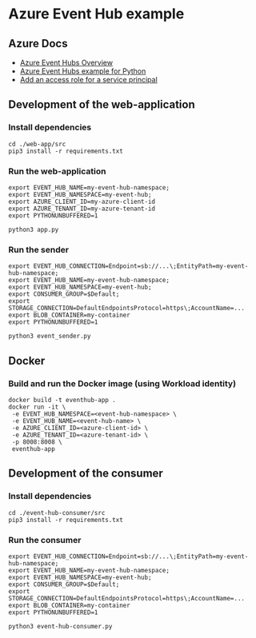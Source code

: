 # Azure Event Hub example

## Azure Docs
- [Azure Event Hubs Overview](https://learn.microsoft.com/en-us/azure/event-hubs/event-hubs-about)
- [Azure Event Hubs example for Python](https://learn.microsoft.com/en-us/azure/event-hubs/event-hubs-python-get-started-send?tabs=passwordless%2Croles-azure-portal)
- [Add an access role for a service principal](https://learn.microsoft.com/en-us/azure/event-hubs/event-hubs-python-get-started-send?tabs=passwordless%2Croles-azure-portal#azure-built-in-roles-for-azure-event-hubs)

## Development of the web-application
### Install dependencies
```shell
cd ./web-app/src
pip3 install -r requirements.txt
```

### Run the web-application
```shell
export EVENT_HUB_NAME=my-event-hub-namespace;
export EVENT_HUB_NAMESPACE=my-event-hub;
export AZURE_CLIENT_ID=my-azure-client-id
export AZURE_TENANT_ID=my-azure-tenant-id
export PYTHONUNBUFFERED=1

python3 app.py
```

### Run the sender
```shell
export EVENT_HUB_CONNECTION=Endpoint=sb://...\;EntityPath=my-event-hub-namespace;
export EVENT_HUB_NAME=my-event-hub-namespace;
export EVENT_HUB_NAMESPACE=my-event-hub;
export CONSUMER_GROUP=$Default;
export STORAGE_CONNECTION=DefaultEndpointsProtocol=https\;AccountName=...
export BLOB_CONTAINER=my-container
export PYTHONUNBUFFERED=1

python3 event_sender.py
```

## Docker 
### Build and run the Docker image (using Workload identity)
```shell
docker build -t eventhub-app .
docker run -it \
 -e EVENT_HUB_NAMESPACE=<event-hub-namespace> \
 -e EVENT_HUB_NAME=<event-hub-name> \
 -e AZURE_CLIENT_ID=<azure-client-id> \
 -e AZURE_TENANT_ID=<azure-tenant-id> \
 -p 8008:8008 \
 eventhub-app
```

## Development of the consumer
### Install dependencies
```shell
cd ./event-hub-consumer/src
pip3 install -r requirements.txt
```

### Run the consumer
```shell
export EVENT_HUB_CONNECTION=Endpoint=sb://...\;EntityPath=my-event-hub-namespace;
export EVENT_HUB_NAME=my-event-hub-namespace;
export EVENT_HUB_NAMESPACE=my-event-hub;
export CONSUMER_GROUP=$Default;
export STORAGE_CONNECTION=DefaultEndpointsProtocol=https\;AccountName=...
export BLOB_CONTAINER=my-container
export PYTHONUNBUFFERED=1

python3 event-hub-consumer.py
```
